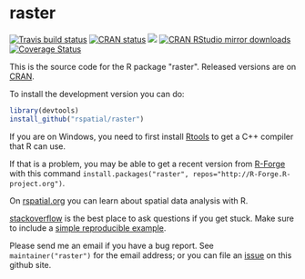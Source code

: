# raster


[![Travis build
status](https://travis-ci.org/rspatial/raster.svg?branch=master)](https://travis-ci.org/rspatial/raster)
[![CRAN
status](https://www.r-pkg.org/badges/version/raster)](https://cran.r-project.org/package=raster)
[![](http://www.r-pkg.org/badges/version/raster)](http://www.r-pkg.org/pkg/raster)
[![CRAN RStudio mirror downloads](http://cranlogs.r-pkg.org/badges/raster)](http://www.r-pkg.org/pkg/raster)
[![Coverage Status](https://img.shields.io/codecov/c/github/rspatial/raster/master.svg)](https://codecov.io/github/rspatial/raster?branch=master)


This is the source code for the R package "raster". Released versions are on [CRAN](https://cran.r-project.org/web/packages/raster/index.html).

To install the development version you can do:

```r
library(devtools)
install_github("rspatial/raster")
```

If you are on Windows, you need to first install [Rtools](https://cran.r-project.org/bin/windows/Rtools/) to get a C++ compiler that R can use. 

If that is a problem, you may be able to get a recent version from [R-Forge](https://r-forge.r-project.org/R/?group_id=294) with this command `install.packages("raster", repos="http://R-Forge.R-project.org")`.

On [rspatial.org](http://rspatial.org/) you can learn about spatial data analysis with R.

[stackoverflow](https://stackoverflow.com/) is the best place to ask questions if you get stuck.
Make sure to include a [simple reproducible example](https://stackoverflow.com/questions/5963269/how-to-make-a-great-r-reproducible-example). 

Please send me an email if you have a bug report. See `maintainer("raster")` for the email address; or you can file an [issue](https://github.com/rspatial/raster/issues) on this github site.

